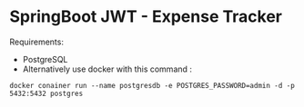 # SpringBoot JWT - Expense Tracker

Requirements:
 + PostgreSQL
 + Alternatively use docker with this command :
```
docker conainer run --name postgresdb -e POSTGRES_PASSWORD=admin -d -p 5432:5432 postgres
```